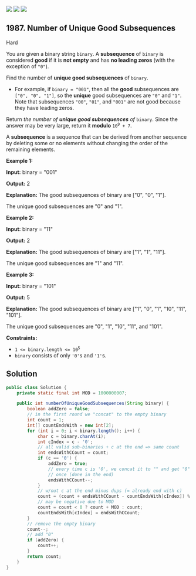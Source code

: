 [![](https://img.shields.io/github/stars/javadev/LeetCode-in-Java?label=Stars&style=flat-square)](https://github.com/javadev/LeetCode-in-Java)
[![](https://img.shields.io/github/forks/javadev/LeetCode-in-Java?label=Fork%20me%20on%20GitHub%20&style=flat-square)](https://github.com/javadev/LeetCode-in-Java/fork)
[![](https://img.shields.io/badge/-LeetCode%20in%20Kotlin-blue?style=flat-square)](https://github.com/javadev/LeetCode-in-Kotlin)

## 1987\. Number of Unique Good Subsequences

Hard

You are given a binary string `binary`. A **subsequence** of `binary` is considered **good** if it is **not empty** and has **no leading zeros** (with the exception of `"0"`).

Find the number of **unique good subsequences** of `binary`.

*   For example, if `binary = "001"`, then all the **good** subsequences are `["0", "0", "1"]`, so the **unique** good subsequences are `"0"` and `"1"`. Note that subsequences `"00"`, `"01"`, and `"001"` are not good because they have leading zeros.

Return _the number of **unique good subsequences** of_ `binary`. Since the answer may be very large, return it **modulo** <code>10<sup>9</sup> + 7</code>.

A **subsequence** is a sequence that can be derived from another sequence by deleting some or no elements without changing the order of the remaining elements.

**Example 1:**

**Input:** binary = "001"

**Output:** 2

**Explanation:** The good subsequences of binary are ["0", "0", "1"].

The unique good subsequences are "0" and "1". 

**Example 2:**

**Input:** binary = "11"

**Output:** 2

**Explanation:** The good subsequences of binary are ["1", "1", "11"].

The unique good subsequences are "1" and "11".

**Example 3:**

**Input:** binary = "101"

**Output:** 5

**Explanation:** The good subsequences of binary are ["1", "0", "1", "10", "11", "101"].

The unique good subsequences are "0", "1", "10", "11", and "101". 

**Constraints:**

*   <code>1 <= binary.length <= 10<sup>5</sup></code>
*   `binary` consists of only `'0'`s and `'1'`s.

## Solution

```java
public class Solution {
    private static final int MOD = 1000000007;

    public int numberOfUniqueGoodSubsequences(String binary) {
        boolean addZero = false;
        // in the first round we "concat" to the empty binary
        int count = 1;
        int[] countEndsWith = new int[2];
        for (int i = 0; i < binary.length(); i++) {
            char c = binary.charAt(i);
            int cIndex = c - '0';
            // all valid sub-binaries + c at the end => same count
            int endsWithCCount = count;
            if (c == '0') {
                addZero = true;
                // every time c is '0', we concat it to "" and get "0" - we wish to count it only
                // once (done in the end)
                endsWithCCount--;
            }
            // w/out c at the end minus dups (= already end with c)
            count = (count + endsWithCCount - countEndsWith[cIndex]) % MOD;
            // may be negative due to MOD
            count = count < 0 ? count + MOD : count;
            countEndsWith[cIndex] = endsWithCCount;
        }
        // remove the empty binary
        count--;
        // add "0"
        if (addZero) {
            count++;
        }
        return count;
    }
}
```